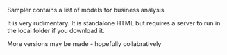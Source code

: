 Sampler contains a list of models for business analysis.

It is very rudimentary. It is standalone HTML but requires a server to run in the local folder if you download it.

More versions may be made - hopefully collabratively
